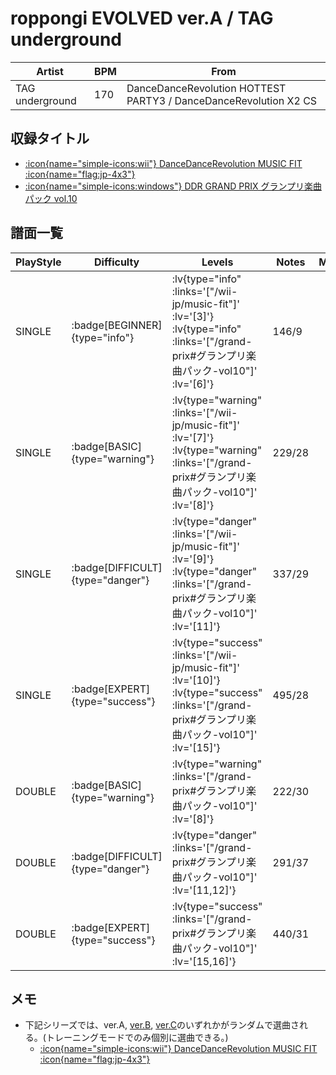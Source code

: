 # roppongi EVOLVED ver.A / TAG underground

|Artist|BPM|From|
|------|---|----|
|TAG underground|170|DanceDanceRevolution HOTTEST PARTY3 / DanceDanceRevolution X2 CS|

## 収録タイトル

- [ :icon{name="simple-icons:wii"} DanceDanceRevolution MUSIC FIT :icon{name="flag:jp-4x3"} ](/wii-jp/music-fit)
- [ :icon{name="simple-icons:windows"} DDR GRAND PRIX グランプリ楽曲パック vol.10](/grand-prix#グランプリ楽曲パック-vol10)

## 譜面一覧

|PlayStyle|Difficulty|Levels|Notes|Movie|
|---------|----------|------|-----|-----|
|SINGLE| :badge[BEGINNER]{type="info"} | :lv{type="info" :links='["/wii-jp/music-fit"]' :lv='[3]'}  :lv{type="info" :links='["/grand-prix#グランプリ楽曲パック-vol10"]' :lv='[6]'} |146/9||
|SINGLE| :badge[BASIC]{type="warning"} | :lv{type="warning" :links='["/wii-jp/music-fit"]' :lv='[7]'}  :lv{type="warning" :links='["/grand-prix#グランプリ楽曲パック-vol10"]' :lv='[8]'} |229/28||
|SINGLE| :badge[DIFFICULT]{type="danger"} | :lv{type="danger" :links='["/wii-jp/music-fit"]' :lv='[9]'}  :lv{type="danger" :links='["/grand-prix#グランプリ楽曲パック-vol10"]' :lv='[11]'} |337/29||
|SINGLE| :badge[EXPERT]{type="success"} | :lv{type="success" :links='["/wii-jp/music-fit"]' :lv='[10]'}  :lv{type="success" :links='["/grand-prix#グランプリ楽曲パック-vol10"]' :lv='[15]'} |495/28||
|DOUBLE| :badge[BASIC]{type="warning"} | :lv{type="warning" :links='["/grand-prix#グランプリ楽曲パック-vol10"]' :lv='[8]'} |222/30||
|DOUBLE| :badge[DIFFICULT]{type="danger"} | :lv{type="danger" :links='["/grand-prix#グランプリ楽曲パック-vol10"]' :lv='[11,12]'} |291/37||
|DOUBLE| :badge[EXPERT]{type="success"} | :lv{type="success" :links='["/grand-prix#グランプリ楽曲パック-vol10"]' :lv='[15,16]'} |440/31||

## メモ

- 下記シリーズでは、ver.A, [ver.B](/wii-jp/music-fit/roppongi-evolved-ver-b), [ver.C](/wii-jp/music-fit/roppongi-evolved-ver-c)のいずれかがランダムで選曲される。(トレーニングモードでのみ個別に選曲できる。)
  - [ :icon{name="simple-icons:wii"} DanceDanceRevolution MUSIC FIT :icon{name="flag:jp-4x3"} ](/wii-jp/music-fit)
